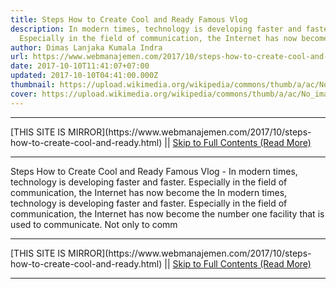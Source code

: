 ```yaml
---
title: Steps How to Create Cool and Ready Famous Vlog
description: In modern times, technology is developing faster and faster.
  Especially in the field of communication, the Internet has now become the
author: Dimas Lanjaka Kumala Indra
url: https://www.webmanajemen.com/2017/10/steps-how-to-create-cool-and-ready.html
date: 2017-10-10T11:41:07+07:00
updated: 2017-10-10T04:41:00.000Z
thumbnail: https://upload.wikimedia.org/wikipedia/commons/thumb/a/ac/No_image_available.svg/2048px-No_image_available.svg.png
cover: https://upload.wikimedia.org/wikipedia/commons/thumb/a/ac/No_image_available.svg/2048px-No_image_available.svg.png
---
```


<hr/> [THIS SITE IS MIRROR](https://www.webmanajemen.com/2017/10/steps-how-to-create-cool-and-ready.html) || <a href="https://www.webmanajemen.com/2017/10/steps-how-to-create-cool-and-ready.html" rel="follow" class="button" id="read-more">Skip to Full Contents (Read More)</a> <hr/> Steps How to Create Cool and Ready Famous Vlog - In modern times, technology is developing faster and faster. Especially in the field of communication, the Internet has now become the In modern times, technology is developing faster and faster. Especially in the field of communication, the Internet has now become the number one facility that is used to communicate. Not only to comm <hr/> [THIS SITE IS MIRROR](https://www.webmanajemen.com/2017/10/steps-how-to-create-cool-and-ready.html) || <a href="https://www.webmanajemen.com/2017/10/steps-how-to-create-cool-and-ready.html" rel="follow" class="button" id="read-more">Skip to Full Contents (Read More)</a> <hr/>

<script>
    if (location.host.includes('dimaslanjaka12')) {
      location.replace('https://www.webmanajemen.com/2017/10/steps-how-to-create-cool-and-ready.html');
    }
  </script>